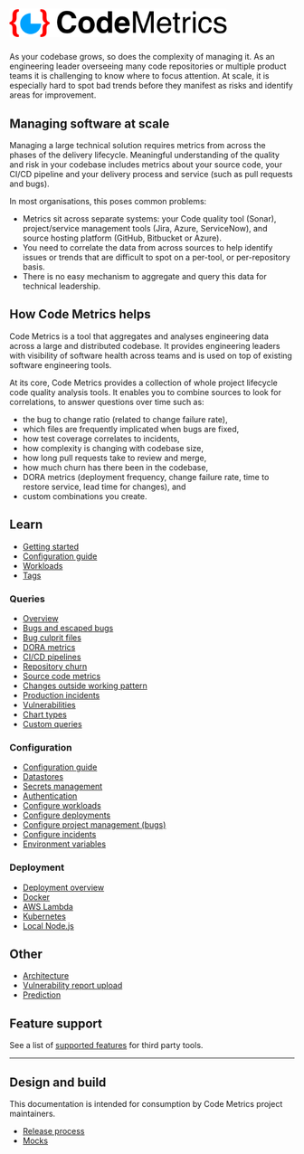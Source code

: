# <img alt="Code Metrics logo" src="img/codemetrics_logo_small.png" width="384em"/>

As your codebase grows, so does the complexity of managing it. As an engineering leader overseeing many code repositories or multiple product teams it is challenging to know where to focus attention. At scale, it is especially hard to spot bad trends before they manifest as risks and identify areas for improvement.

## Managing software at scale

Managing a large technical solution requires metrics from across the phases of the delivery lifecycle. Meaningful understanding of the quality and risk in your codebase includes metrics about your source code, your CI/CD pipeline and your delivery process and service (such as pull requests and bugs).

In most organisations, this poses common problems:

- Metrics sit across separate systems: your Code quality tool (Sonar), project/service management tools (Jira, Azure, ServiceNow), and source hosting platform (GitHub, Bitbucket or Azure).
- You need to correlate the data from across sources to help identify issues or trends that are difficult to spot on a per-tool, or per-repository basis.
- There is no easy mechanism to aggregate and query this data for technical leadership.

## How Code Metrics helps

Code Metrics is a tool that aggregates and analyses engineering data across a large and distributed codebase. It provides engineering leaders with visibility of software health across teams and is used on top of existing software engineering tools.

At its core, Code Metrics provides a collection of whole project lifecycle code quality analysis tools. It enables you to combine sources to look for correlations, to answer questions over time such as:

- the bug to change ratio (related to change failure rate),
- which files are frequently implicated when bugs are fixed,
- how test coverage correlates to incidents,
- how complexity is changing with codebase size,
- how long pull requests take to review and merge,
- how much churn has there been in the codebase,
- DORA metrics (deployment frequency, change failure rate, time to restore service, lead time for changes), and
- custom combinations you create.

## Learn

- [Getting started](./getting_started.md)
- [Configuration guide](./configuration.md)
- [Workloads](./workloads.md)
- [Tags](./tags.md)

### Queries

- [Overview](./queries.md)
- [Bugs and escaped bugs](./query_bugs.md)
- [Bug culprit files](./query_bug_culprits.md)
- [DORA metrics](./dora.md)
- [CI/CD pipelines](./query_pipelines.md)
- [Repository churn](./query_repo_churn.md)
- [Source code metrics](./query_source_code.md)
- [Changes outside working pattern](./query_working_pattern.md)
- [Production incidents](./query_incidents.md)
- [Vulnerabilities](./query_vulnerabilities.md)
- [Chart types](charts.md)
- [Custom queries](./custom_queries.md)

### Configuration

- [Configuration guide](./configuration.md)
- [Datastores](./datastores.md)
- [Secrets management](./secret_management.md)
- [Authentication](./authentication.md)
- [Configure workloads](./config_workloads.md)
- [Configure deployments](./config_deployments.md)
- [Configure project management (bugs)](./config_project_management.md)
- [Configure incidents](./config_incidents.md)
- [Environment variables](./env_vars.md)

### Deployment

- [Deployment overview](./deployment.md)
- [Docker](./deployment_docker.md)
- [AWS Lambda](./deployment_lambda.md)
- [Kubernetes](./helm.md)
- [Local Node.js](./run_local_node.md)

## Other

- [Architecture](./architecture.md)
- [Vulnerability report upload](./vulnerability_report_upload.md)
- [Prediction](./prediction.md)

## Feature support

See a list of [supported features](./features.md) for third party tools.

---

## Design and build

This documentation is intended for consumption by Code Metrics project maintainers.

- [Release process](./release.md)
- [Mocks](../backend/mocks/README.md)
